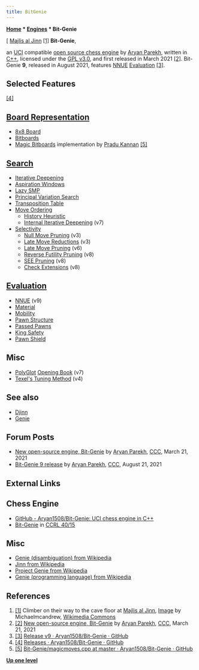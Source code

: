 ```yaml
---
title: BitGenie
---
```

**[Home](Home "Home") * [Engines](Engines "Engines") * Bit-Genie**

\[ [Majlis al Jinn](https://en.wikipedia.org/wiki/Majlis_al_Jinn) <a id="cite-note-1" href="#cite-ref-1">[1]</a>
**Bit-Genie**,

an [UCI](UCI "UCI") compatible [open source chess engine](Category:Open_Source "Category:Open Source") by [Aryan Parekh](index.php?title=Aryan_Parekh&action=edit&redlink=1 "Aryan Parekh (page does not exist)"), written in [C++](Cpp "Cpp"),
licensed under the [GPL v3.0](Free_Software_Foundation#GPL "Free Software Foundation"), and first released in March 2021 <a id="cite-note-2" href="#cite-ref-2">[2]</a>.
Bit-Genie **9**, released in August 2021, features [NNUE](NNUE "NNUE") [Evaluation](Evaluation "Evaluation") <a id="cite-note-3" href="#cite-ref-3">[3]</a>.

## Selected Features

<a id="cite-note-4" href="#cite-ref-4">[4]</a>

## [Board Representation](Board_Representation "Board Representation")

- [8x8 Board](8x8_Board "8x8 Board")
- [Bitboards](Bitboards "Bitboards")
- [Magic Bitboards](Magic_Bitboards "Magic Bitboards") implementation by [Pradu Kannan](Pradu_Kannan "Pradu Kannan") <a id="cite-note-5" href="#cite-ref-5">[5]</a>

## [Search](Search "Search")

- [Iterative Deepening](Iterative_Deepening "Iterative Deepening")
- [Aspiration Windows](Aspiration_Windows "Aspiration Windows")
- [Lazy SMP](Lazy_SMP "Lazy SMP")
- [Principal Variation Search](Principal_Variation_Search "Principal Variation Search")
- [Transposition Table](Transposition_Table "Transposition Table")
- [Move Ordering](Move_Ordering "Move Ordering")
  - [History Heuristic](History_Heuristic "History Heuristic")
  - [Internal Iterative Deepening](Internal_Iterative_Deepening "Internal Iterative Deepening") (v7)
- [Selectivity](Selectivity "Selectivity")
  - [Null Move Pruning](Null_Move_Pruning "Null Move Pruning") (v3)
  - [Late Move Reductions](Late_Move_Reductions "Late Move Reductions") (v3)
  - [Late Move Pruning](Futility_Pruning#MoveCountBasedPruning "Futility Pruning") (v6)
  - [Reverse Futility Pruning](Reverse_Futility_Pruning "Reverse Futility Pruning") (v8)
  - [SEE Pruning](Static_Exchange_Evaluation "Static Exchange Evaluation") (v8)
  - [Check Extensions](Check_Extensions "Check Extensions") (v8)

## [Evaluation](Evaluation "Evaluation")

- [NNUE](NNUE "NNUE") (v9)
- [Material](Material "Material")
- [Mobility](Mobility "Mobility")
- [Pawn Structure](Pawn_Structure "Pawn Structure")
- [Passed Pawns](Passed_Pawn "Passed Pawn")
- [King Safety](King_Safety "King Safety")
- [Pawn Shield](King_Safety#PawnShield "King Safety")

## Misc

- [PolyGlot](PolyGlot "PolyGlot") [Opening Book](Opening_Book "Opening Book") (v7)
- [Texel's Tuning Method](Texel%27s_Tuning_Method "Texel's Tuning Method") (v4)

## See also

- [Djinn](Djinn "Djinn")
- [Genie](Genie "Genie")

## Forum Posts

- [New open-source engine, Bit-Genie](https://www.talkchess.com/forum3/viewtopic.php?f=2&t=76913) by [Aryan Parekh](index.php?title=Aryan_Parekh&action=edit&redlink=1 "Aryan Parekh (page does not exist)"), [CCC](CCC "CCC"), March 21, 2021
- [Bit-Genie 9 release](https://www.talkchess.com/forum3/viewtopic.php?f=2&t=77982) by [Aryan Parekh](index.php?title=Aryan_Parekh&action=edit&redlink=1 "Aryan Parekh (page does not exist)"), [CCC](CCC "CCC"), August 21, 2021

## External Links

## Chess Engine

- [GitHub - Aryan1508/Bit-Genie: UCI chess engine in C++](https://github.com/Aryan1508/Bit-Genie)
- [Bit-Genie](https://ccrl.chessdom.com/ccrl/4040/cgi/compare_engines.cgi?family=Bit-Genie&print=Rating+list&print=Results+table&print=LOS+table&print=Ponder+hit+table&print=Eval+difference+table&print=Comopp+gamenum+table&print=Overlap+table&print=Score+with+common+opponents) in [CCRL 40/15](CCRL "CCRL")

## Misc

- [Genie (disambiguation) from Wikipedia](https://en.wikipedia.org/wiki/Genie_%28disambiguation%29)
- [Jinn from Wikipedia](https://en.wikipedia.org/wiki/Jinn)
- [Project Genie from Wikipedia](https://en.wikipedia.org/wiki/Project_Genie)
- [Genie (programming language) from Wikipedia](https://en.wikipedia.org/wiki/Genie_%28programming_language%29)

## References

1. <a id="cite-ref-1" href="#cite-note-1">[1]</a> Climber on their way to the cave floor at [Majlis al Jinn](https://en.wikipedia.org/wiki/Majlis_al_Jinn), [Image](https://commons.wikimedia.org/wiki/File:Descending_into_cave.jpg) by Michaelmcandrew, [Wikimedia Commons](https://en.wikipedia.org/wiki/Wikimedia_Commons)
1. <a id="cite-ref-2" href="#cite-note-2">[2]</a> [New open-source engine, Bit-Genie](https://www.talkchess.com/forum3/viewtopic.php?f=2&t=76913) by [Aryan Parekh](index.php?title=Aryan_Parekh&action=edit&redlink=1 "Aryan Parekh (page does not exist)"), [CCC](CCC "CCC"), March 21, 2021
1. <a id="cite-ref-3" href="#cite-note-3">[3]</a> [Release v9 · Aryan1508/Bit-Genie · GitHub](https://github.com/Aryan1508/Bit-Genie/releases/tag/v9)
1. <a id="cite-ref-4" href="#cite-note-4">[4]</a> [Releases · Aryan1508/Bit-Genie · GitHub](https://github.com/Aryan1508/Bit-Genie/releases)
1. <a id="cite-ref-5" href="#cite-note-5">[5]</a> [Bit-Genie/magicmoves.cpp at master · Aryan1508/Bit-Genie · GitHub](https://github.com/Aryan1508/Bit-Genie/blob/master/src/magicmoves.cpp)

**[Up one level](Engines "Engines")**


